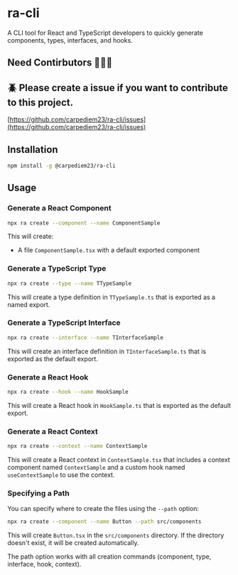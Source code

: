 # ra-cli

A CLI tool for React and TypeScript developers to quickly generate components, types, interfaces, and hooks.

## Need Contirbutors 📢📢📢

## 🪲 Please create a issue if you want to contribute to this project.
[https://github.com/carpediem23/ra-cli/issues](https://github.com/carpediem23/ra-cli/issues)

## Installation

```bash
npm install -g @carpediem23/ra-cli
```

## Usage

### Generate a React Component

```bash
npx ra create --component --name ComponentSample
```

This will create:
- A file `ComponentSample.tsx` with a default exported component

### Generate a TypeScript Type

```bash
npx ra create --type --name TTypeSample
```

This will create a type definition in `TTypeSample.ts` that is exported as a named export.

### Generate a TypeScript Interface

```bash
npx ra create --interface --name TInterfaceSample
```

This will create an interface definition in `TInterfaceSample.ts` that is exported as the default export.

### Generate a React Hook

```bash
npx ra create --hook --name HookSample
```

This will create a React hook in `HookSample.ts` that is exported as the default export.

### Generate a React Context

```bash
npx ra create --context --name ContextSample
```

This will create a React context in `ContextSample.tsx` that includes a context component named `ContextSample` and a custom hook named `useContextSample` to use the context.

### Specifying a Path

You can specify where to create the files using the `--path` option:

```bash
npx ra create --component --name Button --path src/components
```

This will create `Button.tsx` in the `src/components` directory. If the directory doesn't exist, it will be created automatically.

The path option works with all creation commands (component, type, interface, hook, context).